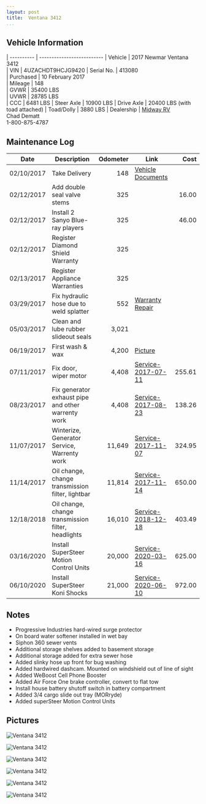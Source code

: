 ```yaml
---
layout: post  
title:  Ventana 3412
...
```


## Vehicle Information

| ---------- | -------------------------- 
| Vehicle    | 2017 Newmar Ventana 3412                                               
| VIN        | 4UZACHDT9HCJG9420
| Serial No. | 413080                                                                 
| Purchased  | 10 February 2017                                                       
| Mileage    | 148                                                                    
| GVWR       | 35400 LBS                                                              
| UVWR       | 28785 LBS                                                              
| CCC        | 6481  LBS
| Steer Axle | 10900 LBS
| Drive Axle | 20400 LBS (with toad attached)
| Toad/Dolly | 3880  LBS
| Dealership | [Midway RV](http://www.midwayrv.com/)<br>Chad Dematt<br>1-800-875-4787 


## Maintenance Log

| Date       | Description                                          | Odometer | Link                       | Cost     
| ---------- | ---------------------------------------------------- | -------: | -------------------------- | -------: 
| 02/10/2017 | Take Delivery                                        |     148  | [Vehicle Documents][1]     |  
| 02/12/2017 | Add double seal valve stems                          |     325  |                            |   16.00  
| 02/12/2017 | Install 2 Sanyo Blue-ray players                     |     325  |                            |   46.00  
| 02/12/2017 | Register Diamond Shield Warranty                     |     325  |                            |          
| 02/13/2017 | Register Appliance Warranties                        |     325  |                            |          
| 03/29/2017 | Fix hydraulic hose due to weld splatter              |     552  | [Warranty Repair][2]       |
| 05/03/2017 | Clean and lube rubber slideout seals                 |    3,021 |                            |
| 06/19/2017 | First wash & wax                                     |    4,200 | [Picture][3]               |
| 07/11/2017 | Fix door, wiper motor                                |    4,408 | [Service-2017-07-11][4]    |  255.61
| 08/23/2017 | Fix generator exhaust pipe and other warrenty work   |    4,408 | [Service-2017-08-23][5]    |  138.26
| 11/07/2017 | Winterize, Generator Service, Warrenty work          |   11,649 | [Service-2017-11-07][6]    |  324.95
| 11/14/2017 | Oil change, change transmission filter, lightbar     |   11,814 | [Service-2017-11-14][7]    |  650.00
| 12/18/2018 | Oil change, change transmission filter, headlights   |   16,010 | [Service-2018-12-18][8]    |  403.49
| 03/16/2020 | Install SuperSteer Motion Control Units              |   20,000 | [Service-2020-03-16][9]    |  625.00
| 06/10/2020 | Install SuperSteer Koni Shocks                       |   21,000 | [Service-2020-06-10][10]   |  972.00


## Notes

- Progressive Industries hard-wired surge protector
- On board water softener installed in wet bay
- Siphon 360 sewer vents
- Additional storage shelves added to basement storage
- Additional storage added for extra sewer hose
- Added slinky hose up front for bug washing
- Added hardwired dashcam. Mounted on windshield out of line of sight
- Added WeBoost Cell Phone Booster
- Added Air Force One brake controller, convert to flat tow
- Install house battery shutoff switch in battery compartment
- Added 3/4 cargo slide out tray (MORryde)
- Added superSteer Motion Control Units

## Pictures


![Ventana 3412](http://i.imgur.com/QaxDwt9.jpg)

![Ventana 3412](http://i.imgur.com/8oaabGt.jpg)

![Ventana 3412](http://i.imgur.com/qpkJvn0.jpg)

![Ventana 3412](http://i.imgur.com/FyQFti3.jpg)

![Ventana 3412](http://i.imgur.com/hEFctBf.jpg)

![Ventana 3412](http://i.imgur.com/CQCgs8r.jpg)

[1]: /artifacts/NewmarVentanaTitleDocuments.pdf
[2]: /artifacts/warrenty-repair.protected.pdf
[3]: https://goo.gl/photos/PvhcmT8m4j9nsFdQ9
[4]: /artifacts/service-2017-07-11.pdf
[5]: /artifacts/service-2017-08-23.pdf
[6]: /artifacts/service-2017-11-07.pdf
[7]: /artifacts/service-2017-11-14.pdf
[8]: /artifacts/service-2018-12-18.pdf
[9]: /artifacts/service-2020-03-16.pdf
[10]: /artifacts/service-2020-06-10.pdf
